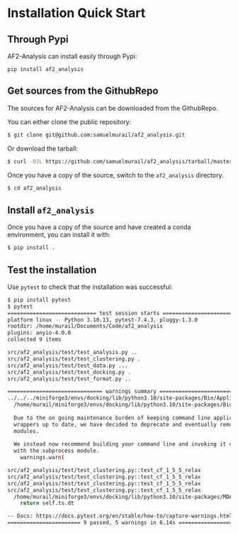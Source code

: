# Installation Quick Start

## Through Pypi

AF2-Analysis can install easily through Pypi:

```
pip install af2_analysis
```

## Get sources from the GithubRepo

The sources for AF2-Analysis can be downloaded from the GithubRepo.

You can either clone the public repository:

```bash
$ git clone git@github.com:samuelmurail/af2_analysis.git
```

Or download the tarball:

```bash
$ curl -OJL https://github.com/samuelmurail/af2_analysis/tarball/master
```

Once you have a copy of the source, switch to the `af2_analysis` directory.

```bash
$ cd af2_analysis
```

##  Install `af2_analysis`

Once you have a copy of the source and have created a conda environment, you can install it with:

```bash
$ pip install .
```

## Test the installation

Use `pytest` to check that the installation was successful:

```bash
$ pip install pytest
$ pytest
============================ test session starts =============================
platform linux -- Python 3.10.13, pytest-7.4.3, pluggy-1.3.0
rootdir: /home/murail/Documents/Code/af2_analysis
plugins: anyio-4.0.0
collected 9 items                                                            

src/af2_analysis/test/test_analysis.py ..                              [ 22%]
src/af2_analysis/test/test_clustering.py .                             [ 33%]
src/af2_analysis/test/test_data.py ...                                 [ 66%]
src/af2_analysis/test/test_docking.py .                                [ 77%]
src/af2_analysis/test/test_format.py ..                                [100%]

============================== warnings summary ==============================
../../../miniforge3/envs/docking/lib/python3.10/site-packages/Bio/Application/__init__.py:40
  /home/murail/miniforge3/envs/docking/lib/python3.10/site-packages/Bio/Application/__init__.py:40: BiopythonDeprecationWarning: The Bio.Application modules and modules relying on it have been deprecated.
  
  Due to the on going maintenance burden of keeping command line application
  wrappers up to date, we have decided to deprecate and eventually remove these
  modules.
  
  We instead now recommend building your command line and invoking it directly
  with the subprocess module.
    warnings.warn(

src/af2_analysis/test/test_clustering.py::test_cf_1_5_5_relax
src/af2_analysis/test/test_clustering.py::test_cf_1_5_5_relax
src/af2_analysis/test/test_clustering.py::test_cf_1_5_5_relax
src/af2_analysis/test/test_clustering.py::test_cf_1_5_5_relax
  /home/murail/miniforge3/envs/docking/lib/python3.10/site-packages/MDAnalysis/coordinates/base.py:725: UserWarning: Reader has no dt information, set to 1.0 ps
    return self.ts.dt

-- Docs: https://docs.pytest.org/en/stable/how-to/capture-warnings.html
======================= 9 passed, 5 warnings in 6.14s ========================
```